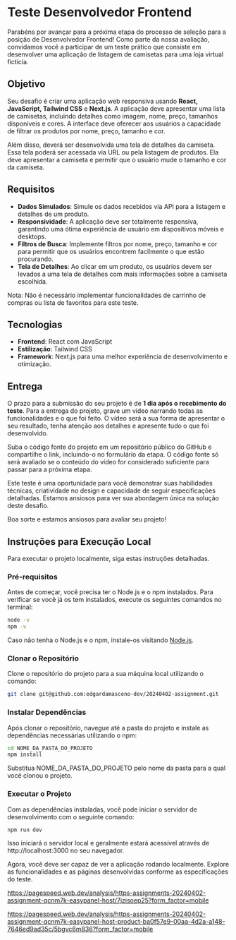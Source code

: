 # Teste Desenvolvedor Frontend

Parabéns por avançar para a próxima etapa do processo de seleção para a posição de Desenvolvedor Frontend! Como parte da nossa avaliação, convidamos você a participar de um teste prático que consiste em desenvolver uma aplicação de listagem de camisetas para uma loja virtual fictícia.

## Objetivo

Seu desafio é criar uma aplicação web responsiva usando **React, JavaScript, Tailwind CSS** e **Next.js**. A aplicação deve apresentar uma lista de camisetas, incluindo detalhes como imagem, nome, preço, tamanhos disponíveis e cores. A interface deve oferecer aos usuários a capacidade de filtrar os produtos por nome, preço, tamanho e cor.

Além disso, deverá ser desenvolvida uma tela de detalhes da camiseta. Essa tela poderá ser acessada via URL ou pela listagem de produtos. Ela deve apresentar a camiseta e permitir que o usuário mude o tamanho e cor da camiseta.

## Requisitos

- **Dados Simulados**: Simule os dados recebidos via API para a listagem e detalhes de um produto.
- **Responsividade**: A aplicação deve ser totalmente responsiva, garantindo uma ótima experiência de usuário em dispositivos móveis e desktops.
- **Filtros de Busca**: Implemente filtros por nome, preço, tamanho e cor para permitir que os usuários encontrem facilmente o que estão procurando.
- **Tela de Detalhes**: Ao clicar em um produto, os usuários devem ser levados a uma tela de detalhes com mais informações sobre a camiseta escolhida.

Nota: Não é necessário implementar funcionalidades de carrinho de compras ou lista de favoritos para este teste.

## Tecnologias

- **Frontend**: React com JavaScript
- **Estilização**: Tailwind CSS
- **Framework**: Next.js para uma melhor experiência de desenvolvimento e otimização.

## Entrega

O prazo para a submissão do seu projeto é de **1 dia após o recebimento do teste**. Para a entrega do projeto, grave um vídeo narrando todas as funcionalidades e o que foi feito. O vídeo será a sua forma de apresentar o seu resultado, tenha atenção aos detalhes e apresente tudo o que foi desenvolvido.

Suba o código fonte do projeto em um repositório público do GitHub e compartilhe o link, incluindo-o no formulário da etapa. O código fonte só será avaliado se o conteúdo do vídeo for considerado suficiente para passar para a próxima etapa.

Este teste é uma oportunidade para você demonstrar suas habilidades técnicas, criatividade no design e capacidade de seguir especificações detalhadas. Estamos ansiosos para ver sua abordagem única na solução deste desafio.

Boa sorte e estamos ansiosos para avaliar seu projeto!

## Instruções para Execução Local

Para executar o projeto localmente, siga estas instruções detalhadas.

### Pré-requisitos

Antes de começar, você precisa ter o Node.js e o npm instalados. Para verificar se você já os tem instalados, execute os seguintes comandos no terminal:

```bash
node -v
npm -v
```

Caso não tenha o Node.js e o npm, instale-os visitando [Node.js](https://nodejs.org/).

### Clonar o Repositório
Clone o repositório do projeto para a sua máquina local utilizando o comando:

```bash
git clone git@github.com:edgardamasceno-dev/20240402-assignment.git
```

### Instalar Dependências
Após clonar o repositório, navegue até a pasta do projeto e instale as dependências necessárias utilizando o npm:

```bash
cd NOME_DA_PASTA_DO_PROJETO
npm install
```

Substitua NOME_DA_PASTA_DO_PROJETO pelo nome da pasta para a qual você clonou o projeto.

### Executar o Projeto
Com as dependências instaladas, você pode iniciar o servidor de desenvolvimento com o seguinte comando:

```bash
npm run dev
```

Isso iniciará o servidor local e geralmente estará acessível através de http://localhost:3000 no seu navegador.

Agora, você deve ser capaz de ver a aplicação rodando localmente. Explore as funcionalidades e as páginas desenvolvidas conforme as especificações do teste.


https://pagespeed.web.dev/analysis/https-assignments-20240402-assignment-qcnm7k-easypanel-host/7jzisoep25?form_factor=mobile

https://pagespeed.web.dev/analysis/https-assignments-20240402-assignment-qcnm7k-easypanel-host-product-ba0f57e9-00aa-4d2a-a148-7646ed9ad35c/5bgvc6m836?form_factor=mobile